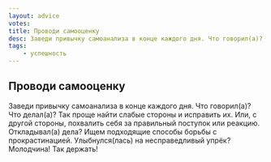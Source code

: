 ```yaml
---
layout: advice
votes:
title: Проводи самооценку
desc: Заведи привычку самоанализа в конце каждого дня. Что говорил(а)? Что делал(а)? Так проще найти слабые стороны и исправить их.
tags:
    - успешность
---
```


## Проводи самооценку

Заведи привычку самоанализа в конце каждого дня. Что говорил(а)? Что делал(а)? Так проще найти слабые стороны и исправить их. Или, с другой стороны, похвалить себя за правильный поступок или реакцию. Откладывал(а) дела? Ищем подходящие способы борьбы с прокрастинацией. Улыбнулся(лась) на несправедливый упрёк? Молодчина! Так держать!
